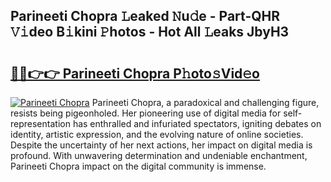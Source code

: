 ## Parineeti Chopra 𝙻eaked 𝙽u𝚍e - Part-QHR 𝚅𝚒deo B𝚒kini 𝙿hotos - Hot All 𝙻eaks JbyH3

# <h2><a href="http://ld7ehy.urlbe.top/?page=Parineeti+Chopra">🔗🔗👉👉 Parineeti Chopra P𝚑oto𝚜Vid𝚎o</a></h2>

[![Parineeti Chopra](https://i.imgur.com/eBuTRDB.gif)](http://ld7ehy.urlbe.top/?page=Parineeti+Chopra)
Parineeti Chopra, a paradoxical and challenging figure, resists being pigeonholed. Her pioneering use of digital media for self-representation has enthralled and infuriated spectators, igniting debates on identity, artistic expression, and the evolving nature of online societies. Despite the uncertainty of her next actions, her impact on digital media is profound. With unwavering determination and undeniable enchantment, Parineeti Chopra impact on the digital community is immense.
